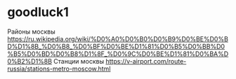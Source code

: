 # goodluck1

Районы москвы https://ru.wikipedia.org/wiki/%D0%A0%D0%B0%D0%B9%D0%BE%D0%BD%D1%8B_%D0%B8_%D0%BF%D0%BE%D1%81%D0%B5%D0%BB%D0%B5%D0%BD%D0%B8%D1%8F_%D0%9C%D0%BE%D1%81%D0%BA%D0%B2%D1%8B
Станции москвы https://v-airport.com/route-russia/stations-metro-moscow.html
